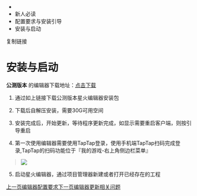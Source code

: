  * [](/)
  * 新人必读
  * 配置要求与安装引导
  * 安装与启动

复制链接

# 安装与启动

**公测版本** 的编辑器下载地址：[点击下载](https://package-pd.spark.xd.com/alpha_editor.html)

  1. 通过如上链接下载公测版本星火编辑器安装包

  2. 下载后自解压安装，需要30G可用空间

  3. 安装完成后，开始更新，等待程序更新完成，如显示需要重启客户端，则按引导重启

  4. 第一次使用编辑器需要使用TapTap登录，使用手机端TapTap扫码完成登录,TapTap的扫码功能位于『我的游戏-右上角侧边栏菜单』

> ![](/assets/images/扫码功能-92de504fdb6f4be878f63b48f8fef003.png)

  5. 启动星火编辑器，通过项目管理器新建或者打开已经存在的工程

[上一页编辑器配置要求](/Manual/BasicKnowledge/HardwareAndSoftware)[下一页编辑器更新相关问题](/Manual/NewPathNote/AllPathNote)


